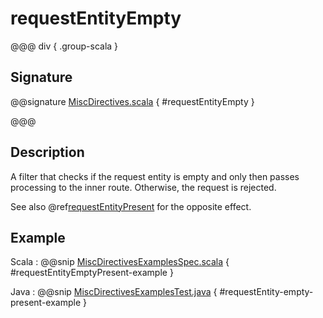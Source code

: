 # requestEntityEmpty

@@@ div { .group-scala }

## Signature

@@signature [MiscDirectives.scala]($akka-http$/akka-http/src/main/scala/akka/http/scaladsl/server/directives/MiscDirectives.scala) { #requestEntityEmpty }

@@@

## Description

A filter that checks if the request entity is empty and only then passes processing to the inner route.
Otherwise, the request is rejected.

See also @ref[requestEntityPresent](requestEntityPresent.md) for the opposite effect.

## Example

Scala
:  @@snip [MiscDirectivesExamplesSpec.scala]($test$/scala/docs/http/scaladsl/server/directives/MiscDirectivesExamplesSpec.scala) { #requestEntityEmptyPresent-example }

Java
:  @@snip [MiscDirectivesExamplesTest.java]($test$/java/docs/http/javadsl/server/directives/MiscDirectivesExamplesTest.java) { #requestEntity-empty-present-example }
